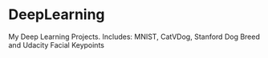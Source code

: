 # DeepLearning
My Deep Learning Projects. Includes: MNIST, CatVDog, Stanford Dog Breed and Udacity Facial Keypoints
